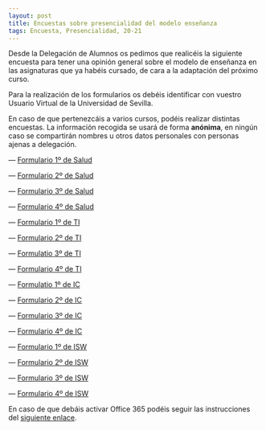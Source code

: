 ```yaml
---
layout: post
title: Encuestas sobre presencialidad del modelo enseñanza
tags: Encuesta, Presencialidad, 20-21
---
```

Desde la Delegación de Alumnos os pedimos que realicéis la siguiente encuesta para tener una opinión general sobre el modelo de enseñanza en las asignaturas que ya habéis cursado, de cara a la adaptación del próximo curso.

Para la realización de los formularios os debéis identificar con vuestro Usuario Virtual de la Universidad de Sevilla.

En caso de que pertenezcáis a varios cursos, podéis realizar distintas encuestas. La información recogida se usará de forma **anónima**, en ningún caso se compartirán nombres u otros datos personales con personas ajenas a delegación.

— [Formulario 1º de Salud](https://forms.office.com/Pages/ResponsePage.aspx?id=TmhK77WBHEmpjsezG-bEafWA8C7DM7hLnqkfvNl2AM9UM1Q3Q1FESzZKQzdMNVA1NTZHNjM4WUdRMS4u)

— [Formulario 2º de Salud](https://forms.office.com/Pages/ResponsePage.aspx?id=TmhK77WBHEmpjsezG-bEafWA8C7DM7hLnqkfvNl2AM9UQUlLNVZDUktJWjZJR0I0UDEyS1pQUVNWUC4u)

— [Formulario 3º de Salud](https://forms.office.com/Pages/ResponsePage.aspx?id=TmhK77WBHEmpjsezG-bEafWA8C7DM7hLnqkfvNl2AM9UNk05RU00WUJMR1RVWVBRQzFUT0VMNjJIWS4u)

— [Formulario 4º de Salud](https://forms.office.com/Pages/ResponsePage.aspx?id=TmhK77WBHEmpjsezG-bEafWA8C7DM7hLnqkfvNl2AM9URVdKUDY0T1hLMDNKR1ROMFYyVDE1UkVPSS4u)

— [Formulario 1º de TI](https://forms.office.com/Pages/ResponsePage.aspx?id=TmhK77WBHEmpjsezG-bEafWA8C7DM7hLnqkfvNl2AM9UOEkzM0xCWEJOMzBCOU80VFFESDBHV0EzTi4u)

— [Formulario 2º de TI](https://forms.office.com/Pages/ResponsePage.aspx?id=TmhK77WBHEmpjsezG-bEafWA8C7DM7hLnqkfvNl2AM9UMUlQMlZDN0RORFJJOFdGUVlZMEg0RlVJMC4u)

— [Formulatio 3º de TI](https://forms.office.com/Pages/ResponsePage.aspx?id=TmhK77WBHEmpjsezG-bEafWA8C7DM7hLnqkfvNl2AM9UMVVYQkUzUEZWTVhBWVRNNVNDOTBZNTE3US4u)

— [Formulario 4º de TI](https://forms.office.com/Pages/ResponsePage.aspx?id=TmhK77WBHEmpjsezG-bEafWA8C7DM7hLnqkfvNl2AM9UMUdRQVVKVFJETFZZU1pGV01UTlpQUlpLTC4u)

— [Formulatio 1º de IC](https://forms.office.com/Pages/ResponsePage.aspx?id=TmhK77WBHEmpjsezG-bEafWA8C7DM7hLnqkfvNl2AM9UOFBHQkxQRkJNU0VJVUVJQ1pJQlVFNU9BUC4u)

— [Formulario 2º de IC](https://forms.office.com/Pages/ResponsePage.aspx?id=TmhK77WBHEmpjsezG-bEafWA8C7DM7hLnqkfvNl2AM9UME5QM01XQ0w1RUFGTkQwNFlQNDJaVjFXRy4u)

— [Formulario 3º de IC](https://forms.office.com/Pages/ResponsePage.aspx?id=TmhK77WBHEmpjsezG-bEafWA8C7DM7hLnqkfvNl2AM9UMUZBRTVMNDNHWk85N0hMMk1LRUJXSFlZTS4u)

— [Formulario 4º de IC](https://forms.office.com/Pages/ResponsePage.aspx?id=TmhK77WBHEmpjsezG-bEafWA8C7DM7hLnqkfvNl2AM9UN081TVI0SUM1OUxFOUlaWTNPSkwwSVVSTi4u)

— [Formulario 1º de ISW](https://forms.office.com/Pages/ResponsePage.aspx?id=TmhK77WBHEmpjsezG-bEafWA8C7DM7hLnqkfvNl2AM9UNVFVVkZBQjE3OUpYSUhITDNYOTNEU0Y1NC4u)

— [Formulario 2º de ISW](https://forms.office.com/Pages/ResponsePage.aspx?id=TmhK77WBHEmpjsezG-bEafWA8C7DM7hLnqkfvNl2AM9UREY0T1E2S0E2TzdEMUhJWVdXNFBYQVY3NS4u)

— [Formulario 3º de ISW](https://forms.office.com/Pages/ResponsePage.aspx?id=TmhK77WBHEmpjsezG-bEafWA8C7DM7hLnqkfvNl2AM9UMTc3ODBXVktPMzRMWTExWUs0T0pZNUJLVy4u)

— [Formulario 4º de ISW](https://forms.office.com/Pages/ResponsePage.aspx?id=TmhK77WBHEmpjsezG-bEafWA8C7DM7hLnqkfvNl2AM9UNFo5RjZTSEQyVEVMSEpURTVIR0JTTEtESS4u)



En caso de que debáis activar Office 365 podéis seguir las instrucciones del [siguiente enlace](https://sic.us.es/sites/default/files/servicios/infraestructuras-comunicaciones-hw-y-sw/equipamiento-informatico-software/microsoft_office_365_us_estudiantes.pdf).

 
